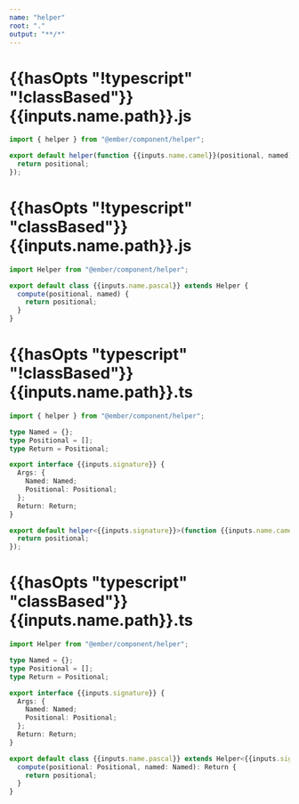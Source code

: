 ```yaml
---
name: "helper"
root: "."
output: "**/*"
---
```


# {{hasOpts "!typescript" "!classBased"}}{{inputs.name.path}}.js

```js
import { helper } from "@ember/component/helper";

export default helper(function {{inputs.name.camel}}(positional, named) {
  return positional;
});

```

# {{hasOpts "!typescript" "classBased"}}{{inputs.name.path}}.js

```js
import Helper from "@ember/component/helper";

export default class {{inputs.name.pascal}} extends Helper {
  compute(positional, named) {
    return positional;
  }
}

```

# {{hasOpts "typescript" "!classBased"}}{{inputs.name.path}}.ts

```ts
import { helper } from "@ember/component/helper";

type Named = {};
type Positional = [];
type Return = Positional;

export interface {{inputs.signature}} {
  Args: {
    Named: Named;
    Positional: Positional;
  };
  Return: Return;
}

export default helper<{{inputs.signature}}>(function {{inputs.name.camel}}(positional, named) {
  return positional;
});

```

# {{hasOpts "typescript" "classBased"}}{{inputs.name.path}}.ts

```ts
import Helper from "@ember/component/helper";

type Named = {};
type Positional = [];
type Return = Positional;

export interface {{inputs.signature}} {
  Args: {
    Named: Named;
    Positional: Positional;
  };
  Return: Return;
}

export default class {{inputs.name.pascal}} extends Helper<{{inputs.signature}}> {
  compute(positional: Positional, named: Named): Return {
    return positional;
  }
}

```
